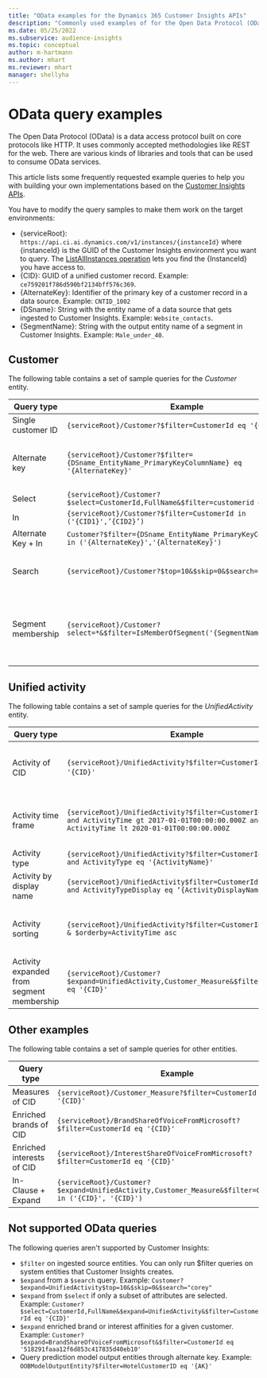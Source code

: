 ```yaml
---
title: "OData examples for the Dynamics 365 Customer Insights APIs"
description: "Commonly used examples of for the Open Data Protocol (OData) to query the Customer Insights APIs to review data."
ms.date: 05/25/2022
ms.subservice: audience-insights
ms.topic: conceptual
author: m-hartmann
ms.author: mhart
ms.reviewer: mhart
manager: shellyha
---
```


# OData query examples

The Open Data Protocol (OData) is a data access protocol built on core protocols like HTTP. It uses commonly accepted methodologies like REST for the web. There are various kinds of libraries and tools that can be used to consume OData services.

This article lists some frequently requested example queries to help you with building your own implementations based on the [Customer Insights APIs](apis.md).

You have to modify the query samples to make them work on the target environments: 

- {serviceRoot}: `https://api.ci.ai.dynamics.com/v1/instances/{instanceId}` where {instanceId} is the GUID of the Customer Insights environment you want to query. The [ListAllInstances operation](https://developer.ci.ai.dynamics.com/api-details#api=CustomerInsights&operation=Get-all-instances) lets you find the {InstanceId} you have access to.
- {CID}: GUID of a unified customer record. Example: `ce759201f786d590bf2134bff576c369`.
- {AlternateKey}: Identifier of the primary key of a customer record in a data source. Example: `CNTID_1002`
- {DSname}: String with the entity name of a data source that gets ingested to Customer Insights. Example: `Website_contacts`.
- {SegmentName}: String with the output entity name of a segment in Customer Insights. Example: `Male_under_40`.

## Customer

The following table contains a set of sample queries for the *Customer* entity.

|Query type |Example  | Note  |
|---------|---------|---------|
|Single customer ID     | `{serviceRoot}/Customer?$filter=CustomerId eq '{CID}'`          |  |
|Alternate key    | `{serviceRoot}/Customer?$filter={DSname_EntityName_PrimaryKeyColumnName} eq '{AlternateKey}'`         |  Alternate keys persist in the unified customer entity       |
|Select   | `{serviceRoot}/Customer?$select=CustomerId,FullName&$filter=customerid eq '1'`        |         |
|In    | `{serviceRoot}/Customer?$filter=CustomerId in ('{CID1}',’{CID2}’)`        |         |
|Alternate Key + In   | `Customer?$filter={DSname_EntityName_PrimaryKeyColumnName} in ('{AlternateKey}','{AlternateKey}')`         |         |
|Search  | `{serviceRoot}/Customer?$top=10&$skip=0&$search="string"`        |   Returns top 10 results for a search string      |
|Segment membership  | `{serviceRoot}/Customer?select=*&$filter=IsMemberOfSegment('{SegmentName}')&$top=10`     | Returns a preset number of rows from the segmentation entity.      |

## Unified activity

The following table contains a set of sample queries for the *UnifiedActivity* entity.

|Query type |Example  | Note  |
|---------|---------|---------|
|Activity of CID     | `{serviceRoot}/UnifiedActivity?$filter=CustomerId eq '{CID}'`          | Lists activities of a specific customer profile |
|Activity time frame    | `{serviceRoot}/UnifiedActivity?$filter=CustomerId eq '{CID}' and ActivityTime gt 2017-01-01T00:00:00.000Z and ActivityTime lt 2020-01-01T00:00:00.000Z`     |  Activities of a customer profile in a time frame       |
|Activity type    |   `{serviceRoot}/UnifiedActivity?$filter=CustomerId eq '{CID}' and ActivityType eq '{ActivityName}'`        |         |
|Activity by display name     | `{serviceRoot}/UnifiedActivity$filter=CustomerId eq ‘{CID}’ and ActivityTypeDisplay eq ‘{ActivityDisplayName}’`        | |
|Activity sorting    | `{serviceRoot}/UnifiedActivity?$filter=CustomerId eq ‘{CID}’ & $orderby=ActivityTime asc`     |  Sort activities ascending or descending       |
|Activity expanded from segment membership  |   `{serviceRoot}/Customer?$expand=UnifiedActivity,Customer_Measure&$filter=CustomerId eq '{CID}'`     |         |

## Other examples

The following table contains a set of sample queries for other entities.

|Query type |Example  | Note  |
|---------|---------|---------|
|Measures of CID    | `{serviceRoot}/Customer_Measure?$filter=CustomerId eq '{CID}'`          |  |
|Enriched brands of CID    | `{serviceRoot}/BrandShareOfVoiceFromMicrosoft?$filter=CustomerId eq '{CID}'`  |       |
|Enriched interests of CID    |   `{serviceRoot}/InterestShareOfVoiceFromMicrosoft?$filter=CustomerId eq '{CID}'`       |         |
|In-Clause + Expand     | `{serviceRoot}/Customer?$expand=UnifiedActivity,Customer_Measure&$filter=CustomerId in ('{CID}', '{CID}')`         | |

## Not supported OData queries

The following queries aren't supported by Customer Insights:

- `$filter` on ingested source entities. You can only run $filter queries on system entities that Customer Insights creates.
- `$expand` from a `$search` query. Example: `Customer?$expand=UnifiedActivity$top=10&$skip=0&$search="corey"`
- `$expand` from `$select` if only a subset of attributes are selected. Example: `Customer?$select=CustomerId,FullName&$expand=UnifiedActivity&$filter=CustomerId eq '{CID}'`
- `$expand` enriched brand or interest affinities for a given customer. Example: `Customer?$expand=BrandShareOfVoiceFromMicrosoft&$filter=CustomerId eq '518291faaa12f6d853c417835d40eb10'`
- Query prediction model output entities through alternate key. Example: `OOBModelOutputEntity?$filter=HotelCustomerID eq '{AK}'`
